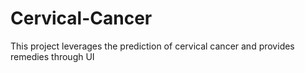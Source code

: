 # Cervical-Cancer
This project leverages the prediction of cervical cancer and provides remedies through UI
